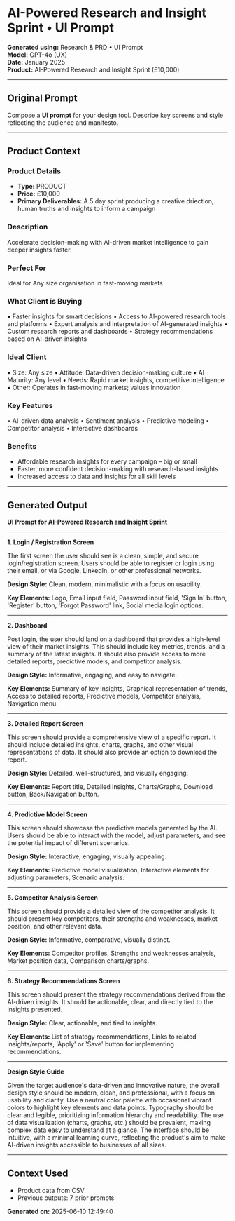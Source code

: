# AI-Powered Research and Insight Sprint • UI Prompt

**Generated using:** Research & PRD • UI Prompt  
**Model:** GPT-4o (UX)  
**Date:** January 2025  
**Product:** AI-Powered Research and Insight Sprint (£10,000)

---

## Original Prompt
Compose a **UI prompt** for your design tool. Describe key screens and style reflecting the audience and manifesto.

---

## Product Context

### **Product Details**
- **Type:** PRODUCT
- **Price:** £10,000
- **Primary Deliverables:** A 5 day sprint producing a creative driection, human truths and insights to inform a campaign

### **Description**
Accelerate decision-making with AI-driven market intelligence to gain deeper insights faster.

### **Perfect For**
Ideal for Any size organisation in fast-moving markets

### **What Client is Buying**
• Faster insights for smart decisions
• Access to AI-powered research tools and platforms 
• Expert analysis and interpretation of AI-generated insights 
• Custom research reports and dashboards 
• Strategy recommendations based on AI-driven insights

### **Ideal Client**
• Size: Any size
• Attitude: Data-driven decision-making culture 
• AI Maturity: Any level 
• Needs: Rapid market insights, competitive intelligence 
• Other: Operates in fast-moving markets; values innovation

### **Key Features**
• AI-driven data analysis 
• Sentiment analysis 
• Predictive modeling 
• Competitor analysis 
• Interactive dashboards

### **Benefits**
- Affordable research insights for every campaign – big or small 
- Faster, more confident decision-making with research-based insights
- Increased access to data and insights for all skill levels

---

## Generated Output

**UI Prompt for AI-Powered Research and Insight Sprint**

---

**1. Login / Registration Screen**

The first screen the user should see is a clean, simple, and secure login/registration screen. Users should be able to register or login using their email, or via Google, LinkedIn, or other professional networks. 

**Design Style:** Clean, modern, minimalistic with a focus on usability. 

**Key Elements:** Logo, Email input field, Password input field, 'Sign In' button, 'Register' button, 'Forgot Password' link, Social media login options.

---

**2. Dashboard**

Post login, the user should land on a dashboard that provides a high-level view of their market insights. This should include key metrics, trends, and a summary of the latest insights. It should also provide access to more detailed reports, predictive models, and competitor analysis.

**Design Style:** Informative, engaging, and easy to navigate.

**Key Elements:** Summary of key insights, Graphical representation of trends, Access to detailed reports, Predictive models, Competitor analysis, Navigation menu.

---

**3. Detailed Report Screen**

This screen should provide a comprehensive view of a specific report. It should include detailed insights, charts, graphs, and other visual representations of data. It should also provide an option to download the report.

**Design Style:** Detailed, well-structured, and visually engaging.

**Key Elements:** Report title, Detailed insights, Charts/Graphs, Download button, Back/Navigation button.

---

**4. Predictive Model Screen**

This screen should showcase the predictive models generated by the AI. Users should be able to interact with the model, adjust parameters, and see the potential impact of different scenarios.

**Design Style:** Interactive, engaging, visually appealing.

**Key Elements:** Predictive model visualization, Interactive elements for adjusting parameters, Scenario analysis.

---

**5. Competitor Analysis Screen**

This screen should provide a detailed view of the competitor analysis. It should present key competitors, their strengths and weaknesses, market position, and other relevant data.

**Design Style:** Informative, comparative, visually distinct.

**Key Elements:** Competitor profiles, Strengths and weaknesses analysis, Market position data, Comparison charts/graphs.

---

**6. Strategy Recommendations Screen**

This screen should present the strategy recommendations derived from the AI-driven insights. It should be actionable, clear, and directly tied to the insights presented.

**Design Style:** Clear, actionable, and tied to insights.

**Key Elements:** List of strategy recommendations, Links to related insights/reports, 'Apply' or 'Save' button for implementing recommendations.

---

**Design Style Guide**

Given the target audience's data-driven and innovative nature, the overall design style should be modern, clean, and professional, with a focus on usability and clarity. Use a neutral color palette with occasional vibrant colors to highlight key elements and data points. Typography should be clear and legible, prioritizing information hierarchy and readability. The use of data visualization (charts, graphs, etc.) should be prevalent, making complex data easy to understand at a glance. The interface should be intuitive, with a minimal learning curve, reflecting the product's aim to make AI-driven insights accessible to businesses of all sizes.

---

## Context Used
- Product data from CSV
- Previous outputs: 7 prior prompts

**Generated on:** 2025-06-10 12:49:40
